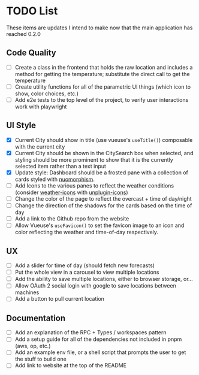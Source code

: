 # TODO List
These items are updates I intend to make now that the main application has reached 0.2.0

## Code Quality
- [ ] Create a class in the frontend that holds the raw location and includes a method for getting the temperature; substitute the direct call to get the temperature 
- [ ] Create utility functions for all of the parametric UI things (which icon to show, color choices, etc.)
- [ ] Add e2e tests to the top level of the project, to verify user interactions work with playwright

## UI Style
- [x] Current City should show in title (use vueuse's `useTitle()`) composable with the current city
- [x] Current City should be shown in the CitySearch box when selected, and styling should be more prominent to show that it is the currently selected item rather than a text input
- [x] Update style: Dashboard should be a frosted pane with a collection of cards styled with [nuomorphism](https://neumorphism.io).
- [ ] Add Icons to the various panes to reflect the weather conditions (consider [weather-icons](https://www.npmjs.com/package/@iconify-json/wi) with [unplugin-icons](https://github.com/unplugin/unplugin-icons))
- [ ] Change the color of the page to reflect the overcast + time of day/night
- [ ] Change the direction of the shadows for the cards based on the time of day
- [ ] Add a link to the Github repo from the website
- [ ] Allow Vueuse's `useFavicon()` to set the favicon image to an icon and color reflecting the weather and time-of-day respectively.

## UX
- [ ] Add a slider for time of day (should fetch new forecasts)
- [ ] Put the whole view in a carousel to view multiple locations
- [ ] Add the ability to save multiple locations, either to browser storage, or...
- [ ] Allow OAuth 2 social login with google to save locations between machines
- [ ] Add a button to pull current location

## Documentation
- [ ] Add an explanation of the RPC + Types / workspaces pattern
- [ ] Add a setup guide for all of the dependencies not included in pnpm (aws, op, etc.)
- [ ] Add an example env file, or a shell script that prompts the user to get the stuff to build one
- [ ] Add link to website at the top of the README